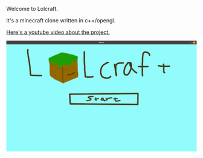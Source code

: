 Welcome to Lolcraft.

It's a minecraft clone written in c++/opengl.
 
[Here's a youtube video about the project.](https://youtu.be/ZZYvnRs6CpE)

![](screenshots/Menu.png?raw=true "Menu")
